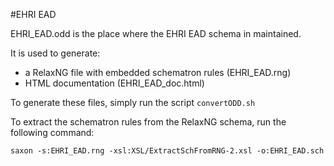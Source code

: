 #EHRI EAD

EHRI_EAD.odd is the place where the EHRI EAD schema in maintained.

It is used to generate:
* a RelaxNG file with embedded schematron rules (EHRI_EAD.rng)
* HTML documentation (EHRI_EAD_doc.html)


To generate these files, simply run the script `convertODD.sh`


To extract the schematron rules from the RelaxNG schema, run the following command:

```
saxon -s:EHRI_EAD.rng -xsl:XSL/ExtractSchFromRNG-2.xsl -o:EHRI_EAD.sch

```


